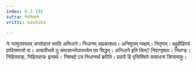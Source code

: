 ```yaml
---
index: 6.2.192
sutra: नेरनिधाने
vritti: kashika

---
```

नेः परमुत्तरपदम् अन्तोदात्तं भवति अनिधाने। निधानम् अप्रकाशता। अनिमूलम् न्यक्षम्। नितृणम्। बहुव्रीहिरयं प्रादिसमासो वा। अव्ययीभावे तु समासान्तोदात्तत्वेन एव सिद्धम्। अनिधाने इति किम्? निवाग्वृषलः। निदण्डः। निहितवाक्, निहितदण्डः इत्यर्थः। निशब्दो ऽत्र निधानार्थं ब्रवीति। प्रदयो हि वृत्तिविषये ससाधनां क्रियामाहुः।